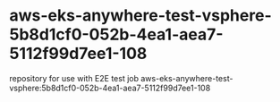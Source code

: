 # aws-eks-anywhere-test-vsphere-5b8d1cf0-052b-4ea1-aea7-5112f99d7ee1-108
repository for use with E2E test job aws-eks-anywhere-test-vsphere:5b8d1cf0-052b-4ea1-aea7-5112f99d7ee1-108
